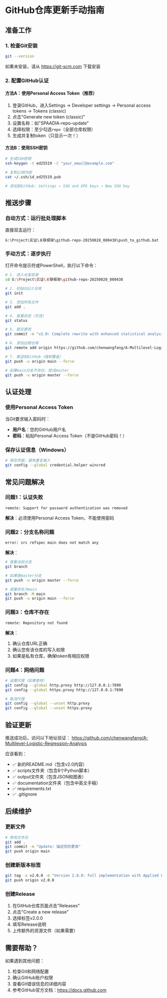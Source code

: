# GitHub仓库更新手动指南

## 准备工作

### 1. 检查Git安装
```bash
git --version
```
如果未安装，请从 https://git-scm.com 下载安装

### 2. 配置GitHub认证

#### 方法A：使用Personal Access Token（推荐）

1. 登录GitHub，进入Settings → Developer settings → Personal access tokens → Tokens (classic)
2. 点击"Generate new token (classic)"
3. 设置名称：如"SPAADIA-repo-update"
4. 选择权限：至少勾选`repo`（全部仓库权限）
5. 生成并复制token（只显示一次！）

#### 方法B：使用SSH密钥

```bash
# 生成SSH密钥
ssh-keygen -t ed25519 -C "your_email@example.com"

# 复制公钥内容
cat ~/.ssh/id_ed25519.pub

# 添加到GitHub: Settings → SSH and GPG keys → New SSH key
```

## 推送步骤

### 自动方式：运行批处理脚本

直接双击运行：
```
G:\Project\实证\关联框架\github-repo-20250828_080438\push_to_github.bat
```

### 手动方式：逐步执行

打开命令提示符或PowerShell，执行以下命令：

```bash
# 1. 进入仓库目录
cd G:\Project\实证\关联框架\github-repo-20250828_080438

# 2. 初始化Git仓库
git init

# 3. 添加所有文件
git add .

# 4. 查看状态（可选）
git status

# 5. 提交更改
git commit -m "v2.0: Complete rewrite with enhanced statistical analysis and Applied Linguistics compliance"

# 6. 添加远程仓库
git remote add origin https://github.com/chenwangfang/A-Multilevel-Logistic-Regression-Analysis.git

# 7. 推送到GitHub（强制覆盖）
git push -u origin main --force

# 如果main分支不存在，尝试master
git push -u origin master --force
```

## 认证处理

### 使用Personal Access Token

当Git要求输入密码时：
- **用户名**：您的GitHub用户名
- **密码**：粘贴Personal Access Token（不是GitHub密码！）

### 保存认证信息（Windows）

```bash
# 保存凭据，避免重复输入
git config --global credential.helper wincred
```

## 常见问题解决

### 问题1：认证失败
```
remote: Support for password authentication was removed
```
**解决**：必须使用Personal Access Token，不能使用密码

### 问题2：分支名称问题
```
error: src refspec main does not match any
```
**解决**：
```bash
# 查看当前分支
git branch

# 如果是master分支
git push -u origin master --force

# 或重命名为main
git branch -M main
git push -u origin main --force
```

### 问题3：仓库不存在
```
remote: Repository not found
```
**解决**：
1. 确认仓库URL正确
2. 确认您有该仓库的写入权限
3. 如果是私有仓库，确保token有相应权限

### 问题4：网络问题
```bash
# 设置代理（如果使用）
git config --global http.proxy http://127.0.0.1:7890
git config --global https.proxy http://127.0.0.1:7890

# 取消代理
git config --global --unset http.proxy
git config --global --unset https.proxy
```

## 验证更新

推送成功后，访问以下地址验证：
https://github.com/chenwangfang/A-Multilevel-Logistic-Regression-Analysis

应该看到：
- ✅ 新的README.md（包含v2.0内容）
- ✅ scripts文件夹（包含8个Python脚本）
- ✅ output文件夹（包含JSON和图表）
- ✅ documentation文件夹（包含中英文手稿）
- ✅ requirements.txt
- ✅ .gitignore

## 后续维护

### 更新文件
```bash
# 修改文件后
git add .
git commit -m "Update: 描述您的更改"
git push origin main
```

### 创建新版本标签
```bash
git tag -a v2.0.0 -m "Version 2.0.0: Full implementation with Applied Linguistics compliance"
git push origin v2.0.0
```

### 创建Release
1. 在GitHub仓库页面点击"Releases"
2. 点击"Create a new release"
3. 选择标签v2.0.0
4. 填写Release说明
5. 上传额外的资源文件（如果需要）

## 需要帮助？

如果遇到其他问题：
1. 检查Git和网络配置
2. 确认GitHub账户权限
3. 查看Git错误信息的详细内容
4. 参考GitHub官方文档：https://docs.github.com